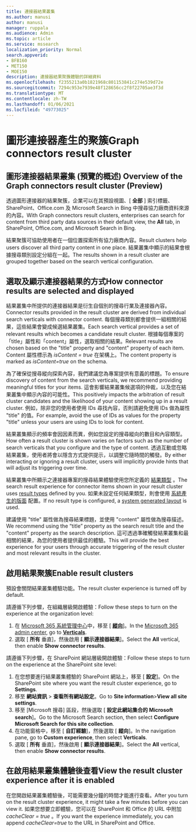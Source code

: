 ```yaml
---
title: 連接器結果叢集
ms.author: manusi
author: manusi
manager: ruppala
ms.audience: Admin
ms.topic: article
ms.service: mssearch
localization_priority: Normal
search.appverid:
- BFB160
- MET150
- MOE150
description: 連接器結果聚簇體驗的詳細資料
ms.openlocfilehash: f2355213a0b1821968c801153841c274e539d72e
ms.sourcegitcommit: 7294c953e7939e48f128656cc2f8f22705ae3f3d
ms.translationtype: MT
ms.contentlocale: zh-TW
ms.lasthandoff: 01/06/2021
ms.locfileid: "49773025"
---
```

# <a name="graph-connectors-result-cluster"></a><span data-ttu-id="0c725-103">圖形連接器產生的聚簇</span><span class="sxs-lookup"><span data-stu-id="0c725-103">Graph connectors result cluster</span></span>

## <a name="overview-of-the-graph-connectors-result-cluster-preview"></a><span data-ttu-id="0c725-104">圖形連接器結果叢集 (預覽的概述) </span><span class="sxs-lookup"><span data-stu-id="0c725-104">Overview of the Graph connectors result cluster (Preview)</span></span>  

<span data-ttu-id="0c725-105">透過圖形連接器的結果聚簇，企業可以在其預設視圖、[ **全部** ] 索引標籤、SharePoint、Office.com 及 Microsoft Search in Bing 中搜尋協力廠商資料來源的內容。</span><span class="sxs-lookup"><span data-stu-id="0c725-105">With Graph connectors result clusters, enterprises can search for content from third party data sources in their default view, the **All** tab, in SharePoint, Office.com, and Microsoft Search in Bing.</span></span>

<span data-ttu-id="0c725-106">結果聚簇可協助使用者在一個位置探索所有協力廠商內容。</span><span class="sxs-lookup"><span data-stu-id="0c725-106">Result clusters help users discover all third party content in one place.</span></span> <span data-ttu-id="0c725-107">結果叢集中顯示的結果會根據搜尋類別設定分組在一起。</span><span class="sxs-lookup"><span data-stu-id="0c725-107">The results shown in a result cluster are grouped together based on the search vertical configuration.</span></span>

## <a name="how-connector-results-are-selected-and-displayed"></a><span data-ttu-id="0c725-108">選取及顯示連接器結果的方式</span><span class="sxs-lookup"><span data-stu-id="0c725-108">How connector results are selected and displayed</span></span>

<span data-ttu-id="0c725-109">結果叢集中所提供的連接器結果是衍生自個別的搜尋行業及連接器內容。</span><span class="sxs-lookup"><span data-stu-id="0c725-109">Connector results provided in the result cluster are derived from individual search verticals with connector content.</span></span> <span data-ttu-id="0c725-110">每個搜尋類別都會提供一組相關的結果，這些結果會變成候選結果叢集。</span><span class="sxs-lookup"><span data-stu-id="0c725-110">Each search vertical provides a set of relevant results which becomes a candidate result cluster.</span></span> <span data-ttu-id="0c725-111">根據每個專案的「title」屬性和「content」屬性，選取相關的結果。</span><span class="sxs-lookup"><span data-stu-id="0c725-111">Relevant results are chosen based on the "title" property and "content" property of each item.</span></span> <span data-ttu-id="0c725-112">Content 屬性標示為 *isContent = true* 在架構上。</span><span class="sxs-lookup"><span data-stu-id="0c725-112">The content property is marked as *isContent=true* on the schema.</span></span>

<span data-ttu-id="0c725-113">為了確保從搜尋縱向探索內容，我們建議您為專案提供有意義的標題。</span><span class="sxs-lookup"><span data-stu-id="0c725-113">To ensure discovery of content from the search verticals, we recommend providing meaningful titles for your items.</span></span> <span data-ttu-id="0c725-114">這會影響結果叢集候選項的仲裁，以及您在結果叢集中顯示內容的可能性。</span><span class="sxs-lookup"><span data-stu-id="0c725-114">This positively impacts the arbitration of result cluster candidates and the likelihood of your content showing up in a result cluster.</span></span> <span data-ttu-id="0c725-115">例如，除非您的使用者使用 IDs 尋找內容，否則請避免使用 IDs 做為屬性 "title" 的值。</span><span class="sxs-lookup"><span data-stu-id="0c725-115">For example, avoid the use of IDs as values for the property "title" unless your users are using IDs to look for content.</span></span>

<span data-ttu-id="0c725-116">結果叢集顯示的頻率會因因素而異，例如您設定的搜尋縱向的數目和內容類型。</span><span class="sxs-lookup"><span data-stu-id="0c725-116">How often a result cluster is shown varies on factors such as the number of search verticals that you configure and the type of content.</span></span> <span data-ttu-id="0c725-117">透過互動或忽略結果叢集，使用者將會以隱含方式提供提示，以調整它隨時間的觸發。</span><span class="sxs-lookup"><span data-stu-id="0c725-117">By either interacting or ignoring a result cluster, users will implicitly provide hints that will adjust its triggering over time.</span></span>

<span data-ttu-id="0c725-118">結果叢集中所顯示之連接器專案的搜尋結果體驗使用您所定義的 [結果類型](https://docs.microsoft.com/microsoftsearch/customize-search-page#create-your-own-result-type) 。</span><span class="sxs-lookup"><span data-stu-id="0c725-118">The search result experience for connector items shown in your result cluster uses [result types](https://docs.microsoft.com/microsoftsearch/customize-search-page#create-your-own-result-type) defined by you.</span></span> <span data-ttu-id="0c725-119">如果未設定任何結果類型，則會使用 [系統產生的版面](https://docs.microsoft.com/microsoftsearch/customize-search-page#default-search-result-layout) 配置。</span><span class="sxs-lookup"><span data-stu-id="0c725-119">If no result type is configured, a [system generated layout](https://docs.microsoft.com/microsoftsearch/customize-search-page#default-search-result-layout) is used.</span></span> 

<span data-ttu-id="0c725-120">建議使用 "title" 屬性做為搜尋結果標題，並使用 "content" 屬性做為搜尋描述。</span><span class="sxs-lookup"><span data-stu-id="0c725-120">We recommend using the “title” property as the search result title and the "content" property as the search description.</span></span> <span data-ttu-id="0c725-121">這可透過準確觸發結果叢集和最相關的結果，為您的使用者提供最佳的體驗。</span><span class="sxs-lookup"><span data-stu-id="0c725-121">This will provide the best experience for your users through accurate triggering of the result cluster and most relevant results in the cluster.</span></span> 

## <a name="enable-result-clusters"></a><span data-ttu-id="0c725-122">啟用結果聚簇</span><span class="sxs-lookup"><span data-stu-id="0c725-122">Enable result clusters</span></span>
  
<span data-ttu-id="0c725-123">預設會關閉結果叢集體驗功能。</span><span class="sxs-lookup"><span data-stu-id="0c725-123">The result cluster experience is turned off by default.</span></span>  

<span data-ttu-id="0c725-124">請遵循下列步驟，在組織層級開啟體驗：</span><span class="sxs-lookup"><span data-stu-id="0c725-124">Follow these steps to turn on the experience at the organization level:</span></span>

1. <span data-ttu-id="0c725-125">在 [Microsoft 365 系統管理中心](https://admin.microsoft.com)中，移至 [ [**縱向**](https://admin.microsoft.com/Adminportal/Home#/MicrosoftSearch/verticals)]。</span><span class="sxs-lookup"><span data-stu-id="0c725-125">In the [Microsoft 365 admin center](https://admin.microsoft.com), go to [**Verticals**](https://admin.microsoft.com/Adminportal/Home#/MicrosoftSearch/verticals).</span></span>
2. <span data-ttu-id="0c725-126">選取 [ **所有** 垂直]，然後啟用 [ **顯示連接器結果**]。</span><span class="sxs-lookup"><span data-stu-id="0c725-126">Select  the **All** vertical, then enable **Show connector results**.</span></span> 


<span data-ttu-id="0c725-127">請遵循下列步驟，在 SharePoint 網站層級開啟體驗：</span><span class="sxs-lookup"><span data-stu-id="0c725-127">Follow these steps to turn on the experience at the SharePoint site level:</span></span>

1. <span data-ttu-id="0c725-128">在您想要進行結果叢集體驗的 SharePoint 網站上，移至 [ **設定**]。</span><span class="sxs-lookup"><span data-stu-id="0c725-128">On the SharePoint site where you want the result cluster experience, go to **Settings**.</span></span>
2. <span data-ttu-id="0c725-129">移至 **網站資訊** > **查看所有網站設定**。</span><span class="sxs-lookup"><span data-stu-id="0c725-129">Go to **Site information**>**View all site settings**.</span></span>
3. <span data-ttu-id="0c725-130">移至 [Microsoft 搜尋] 區段，然後選取 [ **設定此網站集合的 Microsoft search**]。</span><span class="sxs-lookup"><span data-stu-id="0c725-130">Go to the Microsoft Search section, then select **Configure Microsoft Search for this site collection**.</span></span>
4. <span data-ttu-id="0c725-131">在功能窗格中，移至 [ **自訂經驗**]，然後選取 [ **縱向**]。</span><span class="sxs-lookup"><span data-stu-id="0c725-131">In the navigation pane, go to **Custom experience**, then select **Verticals**.</span></span>
5. <span data-ttu-id="0c725-132">選取 [ **所有** 垂直]，然後啟用 [ **顯示連接器結果**]。</span><span class="sxs-lookup"><span data-stu-id="0c725-132">Select the **All** vertical, then enable **Show connector results**.</span></span>

## <a name="view-the-result-cluster-experience-after-it-is-enabled"></a><span data-ttu-id="0c725-133">在啟用結果叢集體驗後查看</span><span class="sxs-lookup"><span data-stu-id="0c725-133">View the result cluster experience after it is enabled</span></span>

<span data-ttu-id="0c725-134">在您開啟結果叢集體驗後，可能需要幾分鐘的時間才能進行查看。</span><span class="sxs-lookup"><span data-stu-id="0c725-134">After you turn on the result cluster experience, it might take a few minutes before you can view it.</span></span> <span data-ttu-id="0c725-135">如果您想要立即體驗，您可以在 SharePoint 和 Office 的 URL 中附加 *cacheClear = true* 。</span><span class="sxs-lookup"><span data-stu-id="0c725-135">If you want the experience immediately, you can append *cacheClear=true* to the URL in SharePoint and Office.</span></span>

